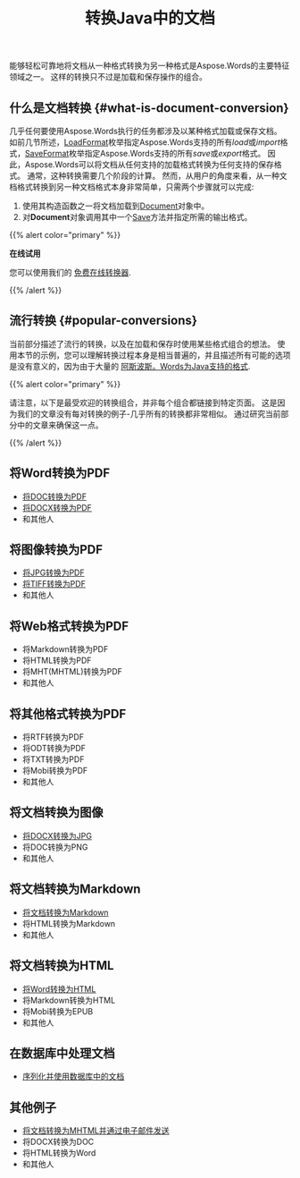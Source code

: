 ﻿---
title: 转换Java中的文档
second_title: Aspose.Words为Java
articleTitle: 转换文档
linktitle: 转换文档
type: docs
weight: 30
url: /zh/java/convert-a-document/
description: "轻松地将文档从一种格式转换为另一种格式。 您可以使用所有最流行的格式，如Microsoft Word格式（如DOCX或DOC）、OpenDocument格式（如ODT或OTT）、web格式（如HTML或XHTML）、文本格式（如MarkDown或TXT）以及其他使用Java的格式。"
timestamp: 2024-09-25-11-08-55
---

能够轻松可靠地将文档从一种格式转换为另一种格式是Aspose.Words的主要特征领域之一。 这样的转换只不过是加载和保存操作的组合。

## 什么是文档转换 {#what-is-document-conversion}

几乎任何要使用Aspose.Words执行的任务都涉及以某种格式加载或保存文档。 如前几节所述，[LoadFormat](https://reference.aspose.com/words/java/com.aspose.words/loadformat/)枚举指定Aspose.Words支持的所有*load*或*import*格式，[SaveFormat](https://reference.aspose.com/words/java/com.aspose.words/saveformat/)枚举指定Aspose.Words支持的所有*save*或*export*格式。 因此，Aspose.Words可以将文档从任何支持的加载格式转换为任何支持的保存格式。 通常，这种转换需要几个阶段的计算。 然而，从用户的角度来看，从一种文档格式转换到另一种文档格式本身非常简单，只需两个步骤就可以完成:

1. 使用其构造函数之一将文档加载到[Document](https://reference.aspose.com/words/java/com.aspose.words/document/)对象中。
1. 对**Document**对象调用其中一个[Save](https://reference.aspose.com/words/java/com.aspose.words/document/#save-java.lang.String-int)方法并指定所需的输出格式。

{{% alert color="primary" %}}

**在线试用**

您可以使用我们的 [免费在线转换器](https://products.aspose.app/words/conversion).

{{% /alert %}}

## 流行转换 {#popular-conversions}

当前部分描述了流行的转换，以及在加载和保存时使用某些格式组合的想法。 使用本节的示例，您可以理解转换过程本身是相当普遍的，并且描述所有可能的选项是没有意义的，因为由于大量的 [阿斯波斯。Words为Java支持的格式](/words/java/supported-document-formats/).

{{% alert color="primary" %}}

请注意，以下是最受欢迎的转换组合，并非每个组合都链接到特定页面。 这是因为我们的文章没有每对转换的例子-几乎所有的转换都非常相似。 通过研究当前部分中的文章来确保这一点。

{{% /alert %}}

<div class="row">
	<div class="col-md-6">
		<h2>将Word转换为PDF</h2>
			<ul>
				<li><a href="/words/java/convert-a-document-to-pdf/#converting-doc-or-docx-to-pdf">将DOC转换为PDF</a></li>
				<li><a href="/words/java/convert-a-document-to-pdf/#converting-doc-or-docx-to-pdf">将DOCX转换为PDF</a></li>
				<li>和其他人</li>
			</ul>
		<h2>将图像转换为PDF</h2>
			<ul>
				<li><a href="/words/java/convert-a-document-to-pdf/#convert-an-image-to-pdf">将JPG转换为PDF</a></li>
				<li><a href="/words/java/convert-a-document-to-pdf/#convert-an-image-to-pdf">将TIFF转换为PDF</a></li>
				<li>和其他人</li>
			</ul>
		<h2>将Web格式转换为PDF</h2>
			<ul>
				<li>将Markdown转换为PDF</li>
				<li>将HTML转换为PDF</li>
				<li>将MHT(MHTML)转换为PDF</li>
				<li>和其他人</li>
			</ul>
		<h2>将其他格式转换为PDF</h2>
			<ul>
				<li>将RTF转换为PDF</li>
				<li>将ODT转换为PDF</li>
				<li>将TXT转换为PDF</li>
				<li>将Mobi转换为PDF</li>
				<li>和其他人</li>
			</ul>
	</div>
	<div class="col-md-6">
		<h2>将文档转换为图像</h2>
			<ul>
				<li><a href="/words/java/convert-a-document-to-an-image/">将DOCX转换为JPG</a></li>
				<li>将DOC转换为PNG</li>
				<li>和其他人</li>
			</ul>
		<h2>将文档转换为Markdown</h2>
			<ul>
				<li><a href="/words/java/convert-a-document-to-markdown/">将文档转换为Markdown</a></li>
				<li>将HTML转换为Markdown</li>
				<li>和其他人</li>
			</ul>
		<h2>将文档转换为HTML</h2>
			<ul>
				<li><a href="/words/java/convert-a-document-to-html-mhtml-or-epub/#convert-a-document">将Word转换为HTML</a></li>
				<li>将Markdown转换为HTML</li>
				<li>将Mobi转换为EPUB</li>
				<li>和其他人</li>
			</ul>
		<h2>在数据库中处理文档</h2>
			<ul>
				<li><a href="/words/java/serialize-and-work-with-a-document-in-a-database/">序列化并使用数据库中的文档</a></li>
			</ul>
		<h2>其他例子</h2>
			<ul>
				<li><a href="/words/java/convert-a-document-to-mhtml-and-send-it-by-email/">将文档转换为MHTML并通过电子邮件发送</a></li>
				<li>将DOCX转换为DOC</li>
				<li>将HTML转换为Word</li>
				<li>和其他人</li>
			</ul>
	</div>
</div>
